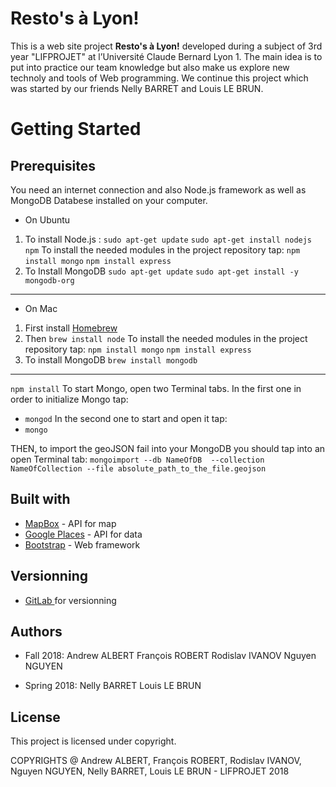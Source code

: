 # Resto's à Lyon!

This is a web site project **Resto's à Lyon!** developed during a subject of 3rd year "LIFPROJET"  at l’Université Claude Bernard Lyon 1.  The main idea is to put into practice our team knowledge but also make us explore new technoly and tools of Web programming. We continue this project which was started by our friends Nelly BARRET and Louis LE BRUN.


# Getting Started

## Prerequisites

You need an internet connection and also Node.js framework as well as MongoDB Databese installed on your computer.

- On Ubuntu
 1. To install Node.js :
`sudo apt-get update`
`sudo apt-get install nodejs npm`
To install the needed modules in the project repository tap:
`npm install mongo`
`npm install express`
2. To Install MongoDB 
`sudo apt-get update`
`sudo apt-get install -y mongodb-org`

--------

- On Mac
1. First install [Homebrew ](https://brew.sh/)
2. Then `brew install node`
To install the needed modules in the project repository tap:
 `npm install mongo`
 `npm install express`
3. To install MongoDB `brew install mongodb`

-----

`npm install`
To start Mongo, open two Terminal tabs. 
In the first one in order to initialize Mongo tap:
-  `mongod`
In the second one to start and open it tap:
- `mongo`

THEN, to import the geoJSON fail into your MongoDB you should tap into an open Terminal tab:
`mongoimport --db NameOfDB  --collection NameOfCollection --file absolute_path_to_the_file.geojson`



 ## Built with
 - [MapBox](https://www.mapbox.com/) - API for map
 - [Google Places](https://cloud.google.com/maps-platform/places/) - API for data
 - [Bootstrap](https://getbootstrap.com/) - Web framework 
 ## Versionning 
 - [GitLab ](https://about.gitlab.com/) for versionning

## Authors

- Fall 2018:
Andrew ALBERT
François ROBERT
Rodislav IVANOV
Nguyen NGUYEN

- Spring 2018:
Nelly BARRET 
Louis LE BRUN


## License

This project is licensed under copyright.

COPYRIGHTS @ Andrew ALBERT, François ROBERT, Rodislav IVANOV, Nguyen NGUYEN, Nelly BARRET, Louis LE BRUN - LIFPROJET 2018


